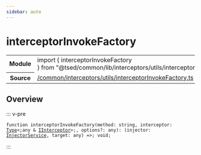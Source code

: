 ```yaml
---
sidebar: auto
---
```

# interceptorInvokeFactory <Badge text="Function" type="function"/>
<!-- Summary -->
<section class="symbol-info"><table class="is-full-width"><tbody><tr><th>Module</th><td><div class="lang-typescript"><span class="token keyword">import</span> { interceptorInvokeFactory }&nbsp;<span class="token keyword">from</span>&nbsp;<span class="token string">"@tsed/common/lib/interceptors/utils/interceptorInvokeFactory"</span></div></td></tr><tr><th>Source</th><td><a href="https://github.com/Romakita/ts-express-decorators/blob/v4.30.0/src//common/interceptors/utils/interceptorInvokeFactory.ts#L0-L0">/common/interceptors/utils/interceptorInvokeFactory.ts</a></td></tr></tbody></table></section>

<!-- Overview -->
## Overview


::: v-pre
<pre><code class="typescript-lang ">function <span class="token function">interceptorInvokeFactory</span><span class="token punctuation">(</span>method<span class="token punctuation">:</span> <span class="token keyword">string</span><span class="token punctuation">,</span> interceptor<span class="token punctuation">:</span> <a href="#api/core/type"><span class="token">Type</span></a>&lt<span class="token punctuation">;</span><span class="token keyword">any</span> & <a href="#api/common/interceptors/iinterceptor"><span class="token">IInterceptor</span></a>&gt<span class="token punctuation">;</span><span class="token punctuation">,</span> options?<span class="token punctuation">:</span> <span class="token keyword">any</span><span class="token punctuation">)</span><span class="token punctuation">:</span> <span class="token punctuation">(</span>injector<span class="token punctuation">:</span> <a href="#api/common/di/injectorservice"><span class="token">InjectorService</span></a><span class="token punctuation">,</span> target<span class="token punctuation">:</span> <span class="token keyword">any</span><span class="token punctuation">)</span> =&gt<span class="token punctuation">;</span> <span class="token keyword">void</span><span class="token punctuation">;</span></code></pre>
:::